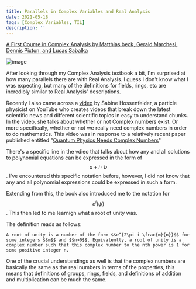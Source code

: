 ```yaml
---
title: Parallels in Complex Variables and Real Analysis
date: 2021-05-18
tags: [Complex Variables, TIL]
description: ''
---
```



[A First Course in Complex Analysis by Matthias beck, Gerald Marchesi, Dennis Pixton, and Lucas Sabalka](http://math.sfsu.edu/beck/papers/complexorth.pdf)

![image](https://user-images.githubusercontent.com/6586811/118184588-2560cd00-b401-11eb-8d09-ed49ca69513a.png)

After looking through my Complex Analysis textbook a bit, I'm surprised at how many parallels there are with Real Analysis. I guess I don't know what I was expecting, but many of the definitions for fields, rings, etc are incredibly similar to Real Analysis' descriptions.

Recently I also came across a [video](https://www.youtube.com/watch?v=ALc8CBYOfkw) by Sabine Hossenfelder, a particle physicist on YouTube who creates videos that break down the latest scientific news and different scientific topics in easy to understand chunks. In the video, she talks about whether or not Complex numbers exist. Or more specifically, whether or not we really need complex numbers in order to do mathematics. This video was in response to a relatively recent paper published entitled "[Quantum Physics Needs Complex Numbers](https://arxiv.org/pdf/2101.10873.pdf)"

There's a specific line in the vdieo that talks about how any and all solutions to polynomial equations can be expressed in the form of $$a + i\cdot b$$. I've encountered this specific notation before, however, I did not know that any and all polynomial expressions could be expressed in such a form.

Extending from this, the book also introduced me to the notation for $$e^i(\psi)$$. This then led to me learnign what a root of unity was.

The definition reads as follows:

```
A root of unity is a number of the form $$e^{2\pi i \frac{m}{n}}$$ for some integers $$m$$ and $$n>0$$. Equivalently, a root of unity is a complex number such that this complex number to the nth power is 1 for some positive integer n.
```

One of the crucial understandings as well is that the complex numbers are basically the same as the real numbers in terms of the properties, this means that definitions of groups, rings, fields, and definitions of addition and multiplication can be much the same.